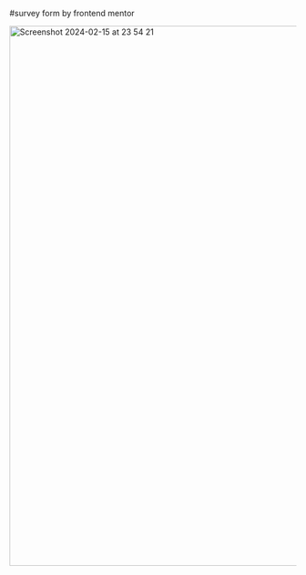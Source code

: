 #survey form by frontend mentor


<img width="948" alt="Screenshot 2024-02-15 at 23 54 21" src="https://github.com/Tkharkhelauri/survey-certificate-fcc/assets/95001028/99eb3746-1763-43ef-b91b-190d435d2aad">
